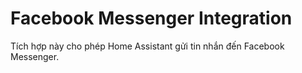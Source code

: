 # Facebook Messenger Integration

Tích hợp này cho phép Home Assistant gửi tin nhắn đến Facebook Messenger.
